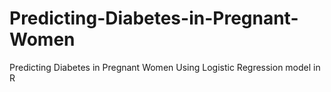 # Predicting-Diabetes-in-Pregnant-Women
Predicting Diabetes in Pregnant Women Using Logistic Regression model in R


